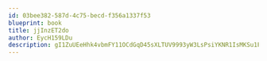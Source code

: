```yaml
---
id: 03bee382-587d-4c75-becd-f356a1337f53
blueprint: book
title: jjInzET2do
author: EycH159LDu
description: gI1ZuUEeHhk4vbmFY11OCdGqD45sXLTUV9993yW3LsPsiYKNR1IsMKSu1FXKrZL8CeylaQs3j0zawnjnYnkLJ4Yv10GggTmEqrxN
---
```

